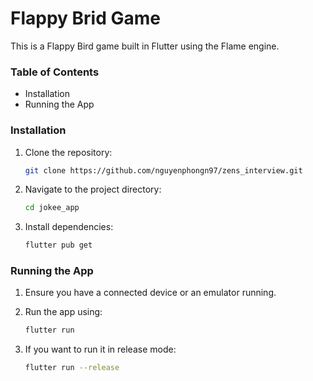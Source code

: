 # Flappy Brid Game
This is a Flappy Bird game built in Flutter using the Flame engine.

### Table of Contents
- Installation
- Running the App

### Installation

1. Clone the repository:
    
    ```bash
    git clone https://github.com/nguyenphongn97/zens_interview.git
    ```
    
2. Navigate to the project directory:
    
    ```bash
    cd jokee_app
    ```
    
3. Install dependencies:
    
    ```bash
    flutter pub get
    ```
    

### Running the App

1. Ensure you have a connected device or an emulator running.
2. Run the app using:
    
    ```bash
    flutter run
    ```
    
3. If you want to run it in release mode:
    
    ```bash
    flutter run --release
    ```

